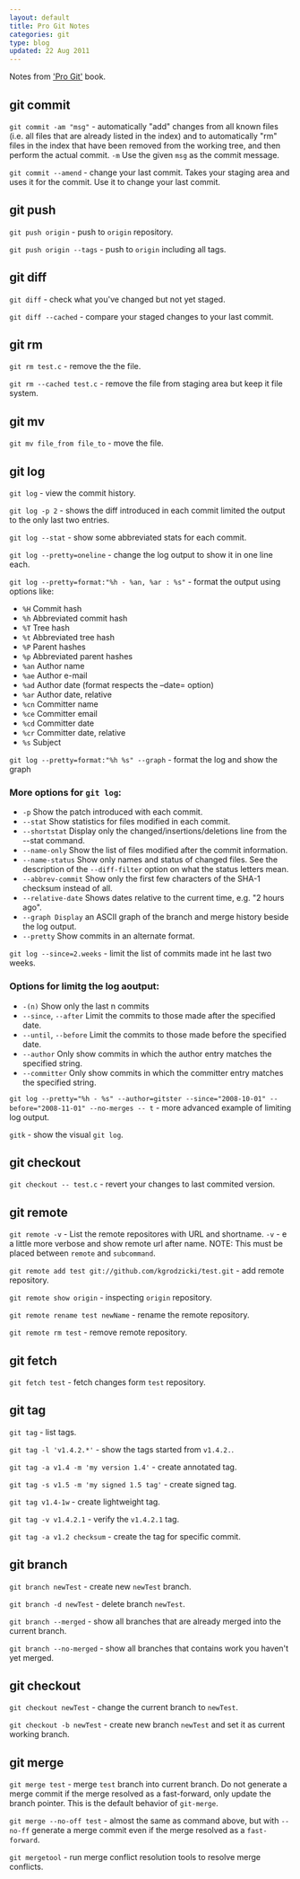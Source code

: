 ```yaml
---
layout: default
title: Pro Git Notes
categories: git
type: blog
updated: 22 Aug 2011
---
```


Notes from ['Pro Git'](http://bit.ly/nXGq5j) book.

git commit
----------
`git commit -am "msg"` - automatically "add" changes from all known files (i.e. all files that are already listed in the index) and to automatically "rm" files in the index that have been removed from the working tree, and then perform the actual commit. `-m` Use the given `msg` as the commit message.

`git commit --amend` - change your last commit. Takes your staging area and uses it for the commit. Use it to change your last commit.

git push
--------
`git push origin` - push to `origin` repository.

`git push origin --tags` - push to `origin` including all tags.

git diff
--------
`git diff` - check what you've changed but not yet staged.

`git diff --cached` - compare your staged changes to your last commit.

git rm
------
`git rm test.c` - remove the the file.

`git rm --cached test.c` - remove the file from staging area but keep it file system.

git mv
------
`git mv file_from file_to` - move the file.

git log
-------

`git log` - view the commit history.

`git log -p 2` - shows the diff introduced in each commit limited the output to the only last two entries.

`git log --stat` - show some abbreviated stats for each commit.

`git log --pretty=oneline` - change the log output to show it in one line each.

`git log --pretty=format:"%h - %an, %ar : %s"` - format the output using options like:
- `%H` Commit hash
- `%h` Abbreviated commit hash
- `%T` Tree hash
- `%t` Abbreviated tree hash
- `%P` Parent hashes
- `%p` Abbreviated parent hashes
- `%an` Author name
- `%ae` Author e-mail
- `%ad` Author date (format respects the –date= option)
- `%ar` Author date, relative
- `%cn` Committer name
- `%ce` Committer email
- `%cd` Committer date
- `%cr` Committer date, relative
- `%s` Subject

`git log --pretty=format:"%h %s" --graph` - format the log and show the graph

### More options for `git log`:

- `-p` Show the patch introduced with each commit.
- `--stat` Show statistics for files modified in each commit.
- `--shortstat` Display only the changed/insertions/deletions line from the --stat command.
- `--name-only` Show the list of files modified after the commit information.
- `--name-status` Show only names and status of changed files. See the description of the `--diff-filter` option on what the status letters mean.
- `--abbrev-commit` Show only the first few characters of the SHA-1 checksum instead of all.
- `--relative-date` Shows dates relative to the current time, e.g. "2 hours ago".
- `--graph Display` an ASCII graph of the branch and merge history beside the log output.
- `--pretty` Show commits in an alternate format.

`git log --since=2.weeks` - limit the list of commits made int he last two weeks.

### Options for limitg the log aoutput:

- `-(n)` Show only the last n commits
- `--since`, `--after` Limit the commits to those made after the specified date.
- `--until`, `--before` Limit the commits to those made before the specified date.
- `--author` Only show commits in which the author entry matches the specified string.
- `--committer` Only show commits in which the committer entry matches the specified string.

`git log --pretty="%h - %s" --author=gitster --since="2008-10-01" --before="2008-11-01" --no-merges -- t` - more advanced example of limiting log output.

`gitk` - show the visual `git log`.

git checkout
------------
`git checkout -- test.c` - revert your changes to last commited version.

git remote
----------
`git remote -v` - List the remote repositores with URL and shortname. `-v` - e a little more verbose and show remote url after name. NOTE: This must be placed between `remote` and `subcommand`.

`git remote add test git://github.com/kgrodzicki/test.git` - add remote repository.

`git remote show origin` - inspecting `origin` repository.

`git remote rename test newName` - rename the remote repository.

`git remote rm test` - remove remote repository.

git fetch
---------

`git fetch test` - fetch changes form `test` repository.

git tag
-------
`git tag` - list tags.

`git tag -l 'v1.4.2.*'` - show the tags started from `v1.4.2.`.

`git tag -a v1.4 -m 'my version 1.4'` - create annotated tag.

`git tag -s v1.5 -m 'my signed 1.5 tag'` - create signed tag.

`git tag v1.4-1w` - create lightweight tag.

`git tag -v v1.4.2.1` - verify the `v1.4.2.1` tag.

`git tag -a v1.2 checksum` - create the tag for specific commit.

git branch
----------
`git branch newTest` - create new `newTest` branch.

`git branch -d newTest` - delete branch `newTest`.

`git branch --merged` - show all branches that are already merged into the current branch.

`git branch --no-merged` - show all branches that contains work you haven't yet merged.

git checkout
------------
`git checkout newTest` - change the current branch to `newTest`.

`git checkout -b newTest` - create new branch `newTest` and set it as current working branch.

git merge
---------

`git merge test` - merge `test` branch into current branch. Do not generate a merge commit if the merge resolved as a fast-forward, only update the branch pointer. This is the default behavior of `git-merge`.

`git merge --no-off test` - almost the same as command above, but with `--no-ff` generate a merge commit even if the merge resolved as a `fast-forward`.

`git mergetool` - run merge conflict resolution tools to resolve merge conflicts.

